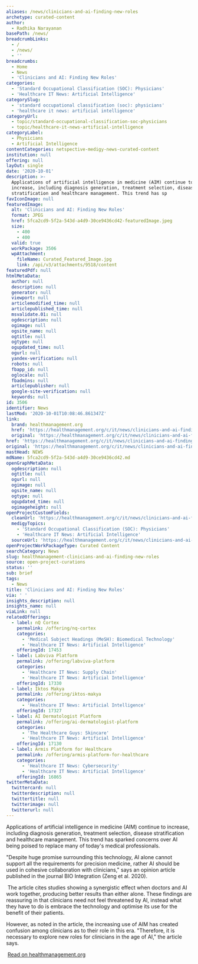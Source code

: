 ```yaml
---
aliases: /news/clinicians-and-ai-finding-new-roles
archetype: curated-content
author:
  - Radhika Narayanan
basePath: /news/
breadcrumbLinks:
  - /
  - /news/
  - ''
breadcrumbs:
  - Home
  - News
  - 'Clinicians and AI: Finding New Roles'
categories:
  - 'Standard Occupational Classification (SOC): Physicians'
  - 'Healthcare IT News: Artificial Intelligence'
categorySlug:
  - 'standard occupational classification (soc): physicians'
  - 'healthcare it news: artificial intelligence'
categoryUrl:
  - topic/standard-occupational-classification-soc-physicians
  - topic/healthcare-it-news-artificial-intelligence
categoryLabel:
  - Physicians
  - Artificial Intelligence
contentCategories: netspective-medigy-news-curated-content
institution: null
offering: null
layOut: single
date: '2020-10-01'
description: >-
  Applications of artificial intelligence in medicine (AIM) continue to
  increase, including diagnosis generation, treatment selection, disease
  stratification and healthcare management. This trend has sp
favIconImage: null
featuredImage:
  alt: 'Clinicians and AI: Finding New Roles'
  format: JPEG
  href: 5fca2cd9-5f2a-543d-a4d9-30ce9436cd42-featuredImage.jpeg
  size:
    - 400
    - 400
  valid: true
  workPackage: 3506
  wpAttachment:
    fileName: Curated_Featured_Image.jpg
    link: /api/v3/attachments/9518/content
featuredPdf: null
htmlMetaData:
  author: null
  description: null
  generator: null
  viewport: null
  articlemodified_time: null
  articlepublished_time: null
  msvalidate.01: null
  ogdescription: null
  ogimage: null
  ogsite_name: null
  ogtitle: null
  ogtype: null
  ogupdated_time: null
  ogurl: null
  yandex-verification: null
  robots: null
  fbapp_id: null
  oglocale: null
  fbadmins: null
  articlepublisher: null
  google-site-verification: null
  keywords: null
id: 3506
identifier: News
lastMod: '2020-10-01T10:08:46.861347Z'
link:
  brand: healthmanagement.org
  href: 'https://healthmanagement.org/c/it/news/clinicians-and-ai-finding-new-roles'
  original: 'https://healthmanagement.org/c/it/news/clinicians-and-ai-finding-new-roles'
href: 'https://healthmanagement.org/c/it/news/clinicians-and-ai-finding-new-roles'
original: 'https://healthmanagement.org/c/it/news/clinicians-and-ai-finding-new-roles'
mastHead: NEWS
mdName: 5fca2cd9-5f2a-543d-a4d9-30ce9436cd42.md
openGraphMetaData:
  ogdescription: null
  ogtitle: null
  ogurl: null
  ogimage: null
  ogsite_name: null
  ogtype: null
  ogupdated_time: null
  ogimageheight: null
openProjectCustomFields:
  cleanUrl: 'https://healthmanagement.org/c/it/news/clinicians-and-ai-finding-new-roles'
  medigyTopics:
    - 'Standard Occupational Classification (SOC): Physicians'
    - 'Healthcare IT News: Artificial Intelligence'
  sourceUrl: 'https://healthmanagement.org/c/it/news/clinicians-and-ai-finding-new-roles'
openProjectWorkPackageType: Curated Content
searchCategory: News
slug: healthmanagement-clinicians-and-ai-finding-new-roles
source: open-project-curations
status: ''
sub: brief
tags:
  - News
title: 'Clinicians and AI: Finding New Roles'
via: ' '
insights_description: null
insights_name: null
viaLink: null
relatedOfferings:
  - label: nQ Cortex
    permalink: /offering/nq-cortex
    categories:
      - 'Medical Subject Headings (MeSH): Biomedical Technology'
      - 'Healthcare IT News: Artificial Intelligence'
    offeringId: 17453
  - label: Labviva Platform
    permalink: /offering/labviva-platform
    categories:
      - 'Healthcare IT News: Supply Chain'
      - 'Healthcare IT News: Artificial Intelligence'
    offeringId: 17330
  - label: Iktos Makya
    permalink: /offering/iktos-makya
    categories:
      - 'Healthcare IT News: Artificial Intelligence'
    offeringId: 17327
  - label: AI Dermatologist Platform
    permalink: /offering/ai-dermatologist-platform
    categories:
      - 'The Healthcare Guys: Skincare'
      - 'Healthcare IT News: Artificial Intelligence'
    offeringId: 17130
  - label: Armis Platform for Healthcare
    permalink: /offering/armis-platform-for-healthcare
    categories:
      - 'Healthcare IT News: Cybersecurity'
      - 'Healthcare IT News: Artificial Intelligence'
    offeringId: 16865
twitterMetaData:
  twittercard: null
  twitterdescription: null
  twittertitle: null
  twitterimage: null
  twitterurl: null
---
```

<p>Applications of artificial intelligence in medicine (AIM) continue to increase, including diagnosis generation, treatment selection, disease stratification and healthcare management. This trend has sparked concerns over AI being poised to replace many of today's medical professionals.</p><p>"Despite huge promise surrounding this technology, AI alone cannot support all the requirements for precision medicine, rather AI should be used in cohesive collaboration with clinicians," says an opinion article published in the journal BIO Integration (Zeng et al. 2020).</p><p>&nbsp;The article cites studies showing a synergistic effect when doctors and AI work together, producing better results than either alone. These findings are reassuring in that clinicians need not feel threatened by AI, instead what they have to do is embrace the technology and optimise its use for the benefit of their patients.&nbsp;</p><p>However, as noted in the article, the increasing use of AIM has created confusion among clinicians as to their role in this era. "Therefore, it is necessary to explore new roles for clinicians in the age of AI," the article says.</p><p>&nbsp;<a href="https://healthmanagement.org/c/it/news/clinicians-and-ai-finding-new-roles">Read on healthmanagement.org</a></p>